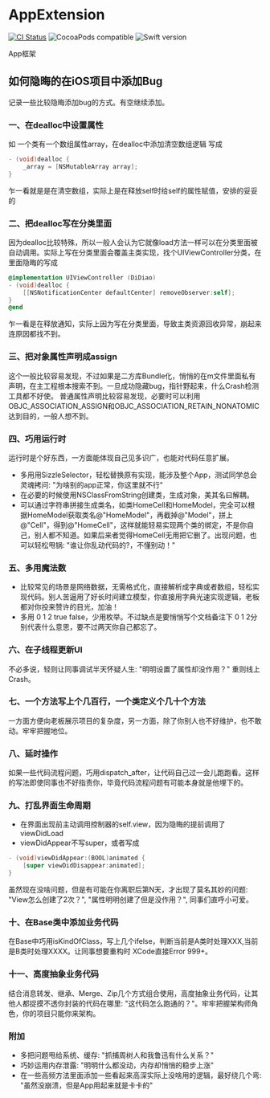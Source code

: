 # AppExtension

[![CI Status](https://travis-ci.org/Z-JaDe/AppExtension.svg?branch=master)](https://travis-ci.org/Z-JaDe/AppExtension)
![CocoaPods compatible](https://img.shields.io/badge/CocoaPods-compatible-4BC51D.svg?style=flat)
![Swift version](https://img.shields.io/badge/swift-5.1-orange.svg)

App框架


## 如何隐晦的在iOS项目中添加Bug
记录一些比较隐晦添加bug的方式。有空继续添加。

### 一、在dealloc中设置属性
如 一个类有一个数组属性array，在dealloc中添加清空数组逻辑 写成

```objective-c
- (void)dealloc {
    _array = [NSMutableArray array];
}
```
乍一看就是是在清空数组，实际上是在释放self时给self的属性赋值，安排的妥妥的
### 二、把dealloc写在分类里面
因为dealloc比较特殊，所以一般人会认为它就像load方法一样可以在分类里面被自动调用。实际上写在分类里面会覆盖主类实现，找个UIViewController分类，在里面隐晦的写成
```objective-c
@implementation UIViewController (DiDiao)
- (void)dealloc {
    [[NSNotificationCenter defaultCenter] removeObserver:self];
}
@end
```
乍一看是在释放通知，实际上因为写在分类里面，导致主类资源回收异常，崩起来连原因都找不到。
### 三、把对象属性声明成assign
这个一般比较容易发现，不过如果是二方库Bundle化，悄悄的在m文件里面私有声明，在主工程根本搜索不到。一旦成功隐藏bug，指针野起来，什么Crash检测工具都不好使。
普通属性声明比较容易发现，必要时可以利用OBJC_ASSOCIATION_ASSIGN和OBJC_ASSOCIATION_RETAIN_NONATOMIC达到目的，一般人想不到。
### 四、巧用运行时
运行时是个好东西，一方面能体现自己见多识广，也能对代码任意扩展。
- 多用用SizzleSelector，轻松替换原有实现，能涉及整个App，测试同学总会灵魂拷问: "为啥别的app正常，你这里就不行"
- 在必要的时候使用NSClassFromString创建类，生成对象，美其名曰解耦。
- 可以通过字符串拼接生成类名，如类HomeCell和HomeModel，完全可以根据HomeModel获取类名@"HomeModel"，再截掉@"Model"，拼上@"Cell"，得到@"HomeCell"，这样就能轻易实现两个类的绑定，不是你自己，别人都不知道。如果后来者觉得HomeCell无用把它删了。出现问题，也可以轻松甩锅: "谁让你乱动代码的?，不懂别动！"
### 五、多用魔法数
- 比较常见的场景是网络数据，无需格式化，直接解析成字典或者数组，轻松实现代码。别人苦逼用了好长时间建立模型，你直接用字典光速实现逻辑，老板都对你投来赞许的目光，加油！
- 多用 0 1 2 true false，少用枚举。不过缺点是要悄悄写个文档备注下 0 1 2分别代表什么意思，要不过两天你自己都忘了。
### 六、在子线程更新UI
不必多说，轻则让同事调试半天怀疑人生: "明明设置了属性却没作用？" 重则线上Crash。
### 七、一个方法写上个几百行，一个类定义个几十个方法
一方面方便向老板展示项目的复杂度，另一方面，除了你别人也不好维护，也不敢动。牢牢把握地位。
### 八、延时操作
如果一些代码流程问题，巧用dispatch_after，让代码自己过一会儿跑跑看。这样的写法即使同事也不好指责你，毕竟代码流程问题有可能本身就是他埋下的。
### 九、打乱界面生命周期
- 在界面出现前主动调用控制器的self.view，因为隐晦的提前调用了viewDidLoad
- viewDidAppear不写super，或者写成 

```objective-c
- (void)viewDidAppear:(BOOL)animated {
    [super viewDidDisappear:animated];
}
```
虽然现在没啥问题，但是有可能在你离职后第N天，才出现了莫名其妙的问题: "View怎么创建了2次？", "属性明明创建了但是没作用？", 同事们直呼小可爱。
### 十、在Base类中添加业务代码
在Base中巧用isKindOfClass，写上几个ifelse，判断当前是A类时处理XXX,当前是B类时处理XXXX。让同事想要重构时 XCode直接Error 999+。
### 十一、高度抽象业务代码
结合消息转发、继承、Merge、Zip几个方式组合使用，高度抽象业务代码，让其他人都捉摸不透你封装的代码在哪里: "这代码怎么跑通的？"。牢牢把握架构师角色，你的项目只能你来架构。

### 附加
- 多把问题甩给系统、缓存: "抓捕周树人和我鲁迅有什么关系？"
- 巧妙运用内存泄露: "明明什么都没动，内存却悄悄的稳步上涨"
- 在一些高频方法里面添加一些看起来高深实际上没啥用的逻辑，最好绕几个弯: "虽然没崩溃，但是App用起来就是卡卡的"
